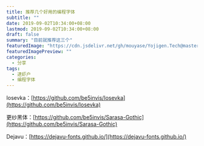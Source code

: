 ```yaml
---
title: 推荐几个好用的编程字体
subtitle: ""
date: 2019-09-02T10:34:00+08:00
lastmod: 2019-09-02T10:34:00+08:00
draft: false
summary: "目前就推荐这三个"
featuredImage: "https://cdn.jsdelivr.net/gh/mouyase/Yojigen.Tech@master/static/assets/17/cover.jpg"
featuredImagePreview: ""
categories: 
  - 分享
tags: 
  - 逮虾户
  - 编程字体
---
```




Iosevka：[https://github.com/be5invis/Iosevka](https://github.com/be5invis/Iosevka)


更纱黑体：[https://github.com/be5invis/Sarasa-Gothic](https://github.com/be5invis/Sarasa-Gothic)


Dejavu：[https://dejavu-fonts.github.io/](https://dejavu-fonts.github.io/)
